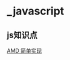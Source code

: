 # _javascript
## js知识点
[AMD 简单实现](https://github.com/389701057/_javascript/wiki/%E7%AE%80%E5%8D%95%E5%AE%9E%E7%8E%B0AMD%E5%8A%9F%E8%83%BD)